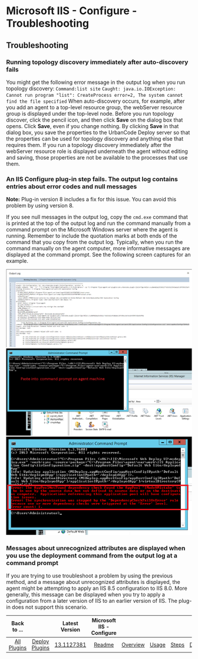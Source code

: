 
# Microsoft IIS - Configure - Troubleshooting

## Troubleshooting

### Running topology discovery immediately after auto-discovery fails

You might get the following error message in the output log when you run topology discovery: `Command:list site` `Caught: java.io.IOException: Cannot run program "list": CreateProcess error=2, The system cannot find the file specified` When auto-discovery occurs, for example, after you add an agent to a top-level resource group, the webServer resource group is displayed under the top-level node. Before you run topology discover, click the pencil icon, and then click **Save** on the dialog box that opens. Click **Save**, even if you change nothing. By clicking **Save** in that dialog box, you save the properties to the UrbanCode Deploy server so that the properties can be used for topology discovery and anything else that requires them. If you run a topology discovery immediately after the webServer resource role is displayed underneath the agent without editing and saving, those properties are not be available to the processes that use them.

### An IIS Configure plug-in step fails. The output log contains entries about error codes and null messages

**Note:** Plug-in version 8 includes a fix for this issue. You can avoid this problem by using version 8.

If you see null messages in the output log, copy the `cmd.exe` command that is printed at the top of the output log and run the command manually from a command prompt on the Microsoft Windows server where the agent is running. Remember to include the quotation marks at both ends of the command that you copy from the output log. Typically, when you run the command manually on the agent computer, more informative messages are displayed at the command prompt. See the following screen captures for an example.

[![output log](iistrouble0.png)](iistrouble0.png)[![command line](iistrouble1_crop.png)](iistrouble1_crop.png)[![command output](iistrouble2_crop.png)](iistrouble2_crop.png)

### Messages about unrecognized attributes are displayed when you use the deployment command from the output log at a command prompt

If you are trying to use troubleshoot a problem by using the previous method, and a message about unrecognized attributes is displayed, the agent might be attempting to apply an IIS 8.5 configuration to IIS 8.0. More generally, this message can be displayed when you try to apply a configuration from a later version of IIS to an earlier version of IIS. The plug-in does not support this scenario.

|Back to ...||Latest Version|Microsoft IIS - Configure |||||
| :---: | :---: | :---: | :---: | :---: | :---: | :---: | :---: |
|[All Plugins](../../index.md)|[Deploy Plugins](../README.md)|[13.1127381](https://raw.githubusercontent.com/UrbanCode/IBM-UCD-PLUGINS/main/files/iis-configuration/ucd-IIS-Configuration-13.1127381.zip)|[Readme](README.md)|[Overview](overview.md)|[Usage](usage.md)|[Steps](steps.md)|[Downloads](downloads.md)|
